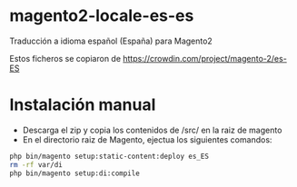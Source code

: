 # magento2-locale-es-es

Traducción a idioma español (España) para Magento2

Estos ficheros se copiaron de https://crowdin.com/project/magento-2/es-ES
 
# Instalación manual
 - Descarga el zip y copia los contenidos de /src/ en la raiz de magento
 - En el directorio raiz de Magento, ejectua los siguientes comandos:
```bash
php bin/magento setup:static-content:deploy es_ES
rm -rf var/di
php bin/magento setup:di:compile
```
